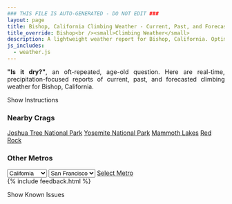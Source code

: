 ```yaml
---
### THIS FILE IS AUTO-GENERATED - DO NOT EDIT ###
layout: page
title: Bishop, California Climbing Weather - Current, Past, and Forecasted Report
title_override: Bishop<br /><small>Climbing Weather</small>
description: A lightweight weather report for Bishop, California. Optimized for slow internet connections.
js_includes:
  - weather.js
---
```


<section class="measure center lh-copy f5-ns f6 ph2 mv4" style="text-align: justify;">
<strong>"Is it dry?"</strong>, an oft-repeated, age-old question. Here are real-time,
precipitation-focused reports of current, past, and forecasted climbing weather for Bishop, California.
</section>

<p id="settings-toggle" class="mw5 b center tc hover-light-red black-70 pointer">Show Instructions</p>
<section id="settings" class="overflow-hidden" style="display:none;">
    <div class="mv2 ph2 center">
        <div class="fn f6 tc pv2">
            <p class="measure lh-copy center"><strong>Show/hide hourly forecasts</strong> by clicking the desired day.</p>
            <hr class="mw5 p0 mv2 o-60 b0 bt b--light-red light-red bg-light-red">
            <p class="measure lh-copy center"><strong>Current and Past conditions</strong> are measured by the nearest weather station. <strong>Forecast conditions</strong> are calculated and polled separately.</p>
            <hr class="mw5 p0 mv2 o-60 b0 bt b--light-red light-red bg-light-red">
            <p class="measure lh-copy center"><strong>Having issues?</strong> Try <a id="clear-cache" class="no-underline relative fancy-link light-red hover-light-red" href="#">clearing the local cache</a>.</p>
            <hr class="mw5 p0 mv2 o-60 b0 bt b--light-red light-red bg-light-red">
            <p class="measure lh-copy center">Weather data sourced from <a class="no-underline fancy-link relative light-red" target="_blank" href="https://www.weather.gov/documentation/services-web-api">weather.gov</a>.</p>
        </div>
    </div>
</section>
<section id="weather" data-crag="bishop-california" class="mv4-ns mv3 ph2 center"></section>
<section id="nearby" class="tc lh-copy">
  <h3>Nearby Crags</h3>
<a class="nowrap no-underline fancy-link relative light-red mh3" href="/crags/joshua-tree-national-park-california-weather.html">Joshua Tree National Park</a>
<a class="nowrap no-underline fancy-link relative light-red mh3" href="/crags/yosemite-national-park-california-weather.html">Yosemite National Park</a>
<a class="nowrap no-underline fancy-link relative light-red mh3" href="/crags/mammoth-lakes-california-weather.html">Mammoth Lakes</a>
<a class="nowrap no-underline fancy-link relative light-red mh3" href="/crags/red-rock-nevada-weather.html">Red Rock</a>
</section>
<section id="nearby" class="tc lh-copy">
  <h3>Other Metros</h3>
  <select class="ma1 bg-near-white pa2" id="stateSel">
    <option value="Texas">Texas</option>
    <option value="Washington">Washington</option>
    <option value="Colorado">Colorado</option>
    <option value="Tennessee">Tennessee</option>
    <option value="Utah">Utah</option>
    <option value="California" selected>California</option>
  </select>
  <select class="ma1 bg-near-white pa2" id="citySel">
    <option value="San Francisco" selected>San Francisco</option>
    <option value="Los Angeles">Los Angeles</option>
  </select>
  <a id="selectMetro" class="f6 link dim ph3 pv2 ma1 dib white bg-light-red" href="/crags/san-francisco-california-weather.html">Select Metro</a>
  <script>
    var states = [];
    states["Texas"] = "Austin"
    states["Washington"] = "Seattle"
    states["Colorado"] = "Denver"
    states["Tennessee"] = "Nashville"
    states["Utah"] = "Salt Lake City"
    states["California"] = "San Francisco|Los Angeles"
  </script>
</section>
{% include feedback.html %}
<p id="issues-toggle" class="mw5 b center tc hover-light-red black-70 pointer">Show Known Issues</p>
<section id="issues" class="overflow-hidden tc f6">
</section>

<script>
  var weekly_VEF_14_168 = {"updated":"2021-05-05T19:49:32+00:00","units":"us","forecastGenerator":"BaselineForecastGenerator","generatedAt":"2021-05-06T08:49:27+00:00","updateTime":"2021-05-05T19:49:32+00:00","validTimes":"2021-05-05T13:00:00+00:00/P8DT6H","elevation":{"value":1296.0096,"unitCode":"unit:m"},"periods":[{"number":1,"name":"Overnight","startTime":"2021-05-06T01:00:00-07:00","endTime":"2021-05-06T06:00:00-07:00","isDaytime":false,"temperature":53,"temperatureUnit":"F","temperatureTrend":null,"windSpeed":"6 mph","windDirection":"W","icon":"https://api.weather.gov/icons/land/night/few?size=medium","shortForecast":"Mostly Clear","detailedForecast":"Mostly clear, with a low around 53. West wind around 6 mph."},{"number":2,"name":"Thursday","startTime":"2021-05-06T06:00:00-07:00","endTime":"2021-05-06T18:00:00-07:00","isDaytime":true,"temperature":88,"temperatureUnit":"F","temperatureTrend":null,"windSpeed":"5 to 17 mph","windDirection":"SE","icon":"https://api.weather.gov/icons/land/day/few?size=medium","shortForecast":"Sunny","detailedForecast":"Sunny, with a high near 88. Southeast wind 5 to 17 mph, with gusts as high as 26 mph."},{"number":3,"name":"Thursday Night","startTime":"2021-05-06T18:00:00-07:00","endTime":"2021-05-07T06:00:00-07:00","isDaytime":false,"temperature":51,"temperatureUnit":"F","temperatureTrend":null,"windSpeed":"7 to 15 mph","windDirection":"W","icon":"https://api.weather.gov/icons/land/night/few?size=medium","shortForecast":"Mostly Clear","detailedForecast":"Mostly clear, with a low around 51. West wind 7 to 15 mph, with gusts as high as 22 mph."},{"number":4,"name":"Friday","startTime":"2021-05-07T06:00:00-07:00","endTime":"2021-05-07T18:00:00-07:00","isDaytime":true,"temperature":83,"temperatureUnit":"F","temperatureTrend":null,"windSpeed":"6 to 16 mph","windDirection":"WNW","icon":"https://api.weather.gov/icons/land/day/few?size=medium","shortForecast":"Sunny","detailedForecast":"Sunny, with a high near 83. West northwest wind 6 to 16 mph, with gusts as high as 25 mph."},{"number":5,"name":"Friday Night","startTime":"2021-05-07T18:00:00-07:00","endTime":"2021-05-08T06:00:00-07:00","isDaytime":false,"temperature":47,"temperatureUnit":"F","temperatureTrend":null,"windSpeed":"9 to 16 mph","windDirection":"NW","icon":"https://api.weather.gov/icons/land/night/few?size=medium","shortForecast":"Mostly Clear","detailedForecast":"Mostly clear, with a low around 47. Northwest wind 9 to 16 mph, with gusts as high as 25 mph."},{"number":6,"name":"Saturday","startTime":"2021-05-08T06:00:00-07:00","endTime":"2021-05-08T18:00:00-07:00","isDaytime":true,"temperature":80,"temperatureUnit":"F","temperatureTrend":null,"windSpeed":"8 to 14 mph","windDirection":"NNW","icon":"https://api.weather.gov/icons/land/day/few?size=medium","shortForecast":"Sunny","detailedForecast":"Sunny, with a high near 80."},{"number":7,"name":"Saturday Night","startTime":"2021-05-08T18:00:00-07:00","endTime":"2021-05-09T06:00:00-07:00","isDaytime":false,"temperature":46,"temperatureUnit":"F","temperatureTrend":null,"windSpeed":"8 to 14 mph","windDirection":"NW","icon":"https://api.weather.gov/icons/land/night/few?size=medium","shortForecast":"Mostly Clear","detailedForecast":"Mostly clear, with a low around 46."},{"number":8,"name":"Sunday","startTime":"2021-05-09T06:00:00-07:00","endTime":"2021-05-09T18:00:00-07:00","isDaytime":true,"temperature":80,"temperatureUnit":"F","temperatureTrend":null,"windSpeed":"8 to 16 mph","windDirection":"NW","icon":"https://api.weather.gov/icons/land/day/few?size=medium","shortForecast":"Sunny","detailedForecast":"Sunny, with a high near 80."},{"number":9,"name":"Sunday Night","startTime":"2021-05-09T18:00:00-07:00","endTime":"2021-05-10T06:00:00-07:00","isDaytime":false,"temperature":47,"temperatureUnit":"F","temperatureTrend":null,"windSpeed":"8 to 16 mph","windDirection":"NW","icon":"https://api.weather.gov/icons/land/night/few?size=medium","shortForecast":"Mostly Clear","detailedForecast":"Mostly clear, with a low around 47."},{"number":10,"name":"Monday","startTime":"2021-05-10T06:00:00-07:00","endTime":"2021-05-10T18:00:00-07:00","isDaytime":true,"temperature":81,"temperatureUnit":"F","temperatureTrend":null,"windSpeed":"8 to 15 mph","windDirection":"NNW","icon":"https://api.weather.gov/icons/land/day/skc?size=medium","shortForecast":"Sunny","detailedForecast":"Sunny, with a high near 81."},{"number":11,"name":"Monday Night","startTime":"2021-05-10T18:00:00-07:00","endTime":"2021-05-11T06:00:00-07:00","isDaytime":false,"temperature":48,"temperatureUnit":"F","temperatureTrend":null,"windSpeed":"8 to 15 mph","windDirection":"NW","icon":"https://api.weather.gov/icons/land/night/few?size=medium","shortForecast":"Mostly Clear","detailedForecast":"Mostly clear, with a low around 48."},{"number":12,"name":"Tuesday","startTime":"2021-05-11T06:00:00-07:00","endTime":"2021-05-11T18:00:00-07:00","isDaytime":true,"temperature":84,"temperatureUnit":"F","temperatureTrend":null,"windSpeed":"8 to 14 mph","windDirection":"SE","icon":"https://api.weather.gov/icons/land/day/few?size=medium","shortForecast":"Sunny","detailedForecast":"Sunny, with a high near 84."},{"number":13,"name":"Tuesday Night","startTime":"2021-05-11T18:00:00-07:00","endTime":"2021-05-12T06:00:00-07:00","isDaytime":false,"temperature":50,"temperatureUnit":"F","temperatureTrend":null,"windSpeed":"6 to 13 mph","windDirection":"WSW","icon":"https://api.weather.gov/icons/land/night/few?size=medium","shortForecast":"Mostly Clear","detailedForecast":"Mostly clear, with a low around 50."},{"number":14,"name":"Wednesday","startTime":"2021-05-12T06:00:00-07:00","endTime":"2021-05-12T18:00:00-07:00","isDaytime":true,"temperature":86,"temperatureUnit":"F","temperatureTrend":null,"windSpeed":"6 to 16 mph","windDirection":"SSW","icon":"https://api.weather.gov/icons/land/day/few?size=medium","shortForecast":"Sunny","detailedForecast":"Sunny, with a high near 86."}]}
  var hourly_VEF_14_168 = {"@context":["https://geojson.org/geojson-ld/geojson-context.jsonld",{"@version":"1.1","wx":"https://api.weather.gov/ontology#","geo":"http://www.opengis.net/ont/geosparql#","unit":"http://codes.wmo.int/common/unit/","@vocab":"https://api.weather.gov/ontology#"}],"type":"Feature","geometry":{"type":"Polygon","coordinates":[[[-118.4359379,37.3613888],[-118.43111449999999,37.3394267],[-118.40343299999999,37.343266299999996],[-118.40825099999999,37.3652289],[-118.4359379,37.3613888]]]},"properties":{"updated":"2021-05-05T19:49:32+00:00","units":"us","forecastGenerator":"HourlyForecastGenerator","generatedAt":"2021-05-06T08:49:28+00:00","updateTime":"2021-05-05T19:49:32+00:00","validTimes":"2021-05-05T13:00:00+00:00/P8DT6H","elevation":{"value":1296.0096,"unitCode":"unit:m"},"periods":[{"number":1,"name":"","startTime":"2021-05-06T01:00:00-07:00","endTime":"2021-05-06T02:00:00-07:00","isDaytime":false,"temperature":61,"temperatureUnit":"F","temperatureTrend":null,"windSpeed":"6 mph","windDirection":"WSW","icon":"https://api.weather.gov/icons/land/night/skc?size=small","shortForecast":"Clear","detailedForecast":""},{"number":2,"name":"","startTime":"2021-05-06T02:00:00-07:00","endTime":"2021-05-06T03:00:00-07:00","isDaytime":false,"temperature":59,"temperatureUnit":"F","temperatureTrend":null,"windSpeed":"6 mph","windDirection":"WSW","icon":"https://api.weather.gov/icons/land/night/skc?size=small","shortForecast":"Clear","detailedForecast":""},{"number":3,"name":"","startTime":"2021-05-06T03:00:00-07:00","endTime":"2021-05-06T04:00:00-07:00","isDaytime":false,"temperature":57,"temperatureUnit":"F","temperatureTrend":null,"windSpeed":"6 mph","windDirection":"W","icon":"https://api.weather.gov/icons/land/night/few?size=small","shortForecast":"Mostly Clear","detailedForecast":""},{"number":4,"name":"","startTime":"2021-05-06T04:00:00-07:00","endTime":"2021-05-06T05:00:00-07:00","isDaytime":false,"temperature":56,"temperatureUnit":"F","temperatureTrend":null,"windSpeed":"6 mph","windDirection":"W","icon":"https://api.weather.gov/icons/land/night/few?size=small","shortForecast":"Mostly Clear","detailedForecast":""},{"number":5,"name":"","startTime":"2021-05-06T05:00:00-07:00","endTime":"2021-05-06T06:00:00-07:00","isDaytime":false,"temperature":53,"temperatureUnit":"F","temperatureTrend":null,"windSpeed":"6 mph","windDirection":"W","icon":"https://api.weather.gov/icons/land/night/few?size=small","shortForecast":"Mostly Clear","detailedForecast":""},{"number":6,"name":"","startTime":"2021-05-06T06:00:00-07:00","endTime":"2021-05-06T07:00:00-07:00","isDaytime":true,"temperature":53,"temperatureUnit":"F","temperatureTrend":null,"windSpeed":"6 mph","windDirection":"WNW","icon":"https://api.weather.gov/icons/land/day/few?size=small","shortForecast":"Sunny","detailedForecast":""},{"number":7,"name":"","startTime":"2021-05-06T07:00:00-07:00","endTime":"2021-05-06T08:00:00-07:00","isDaytime":true,"temperature":54,"temperatureUnit":"F","temperatureTrend":null,"windSpeed":"5 mph","windDirection":"NNW","icon":"https://api.weather.gov/icons/land/day/few?size=small","shortForecast":"Sunny","detailedForecast":""},{"number":8,"name":"","startTime":"2021-05-06T08:00:00-07:00","endTime":"2021-05-06T09:00:00-07:00","isDaytime":true,"temperature":63,"temperatureUnit":"F","temperatureTrend":null,"windSpeed":"6 mph","windDirection":"N","icon":"https://api.weather.gov/icons/land/day/few?size=small","shortForecast":"Sunny","detailedForecast":""},{"number":9,"name":"","startTime":"2021-05-06T09:00:00-07:00","endTime":"2021-05-06T10:00:00-07:00","isDaytime":true,"temperature":69,"temperatureUnit":"F","temperatureTrend":null,"windSpeed":"8 mph","windDirection":"NE","icon":"https://api.weather.gov/icons/land/day/few?size=small","shortForecast":"Sunny","detailedForecast":""},{"number":10,"name":"","startTime":"2021-05-06T10:00:00-07:00","endTime":"2021-05-06T11:00:00-07:00","isDaytime":true,"temperature":75,"temperatureUnit":"F","temperatureTrend":null,"windSpeed":"12 mph","windDirection":"ESE","icon":"https://api.weather.gov/icons/land/day/few?size=small","shortForecast":"Sunny","detailedForecast":""},{"number":11,"name":"","startTime":"2021-05-06T11:00:00-07:00","endTime":"2021-05-06T12:00:00-07:00","isDaytime":true,"temperature":81,"temperatureUnit":"F","temperatureTrend":null,"windSpeed":"14 mph","windDirection":"SE","icon":"https://api.weather.gov/icons/land/day/few?size=small","shortForecast":"Sunny","detailedForecast":""},{"number":12,"name":"","startTime":"2021-05-06T12:00:00-07:00","endTime":"2021-05-06T13:00:00-07:00","isDaytime":true,"temperature":84,"temperatureUnit":"F","temperatureTrend":null,"windSpeed":"16 mph","windDirection":"SE","icon":"https://api.weather.gov/icons/land/day/few?size=small","shortForecast":"Sunny","detailedForecast":""},{"number":13,"name":"","startTime":"2021-05-06T13:00:00-07:00","endTime":"2021-05-06T14:00:00-07:00","isDaytime":true,"temperature":86,"temperatureUnit":"F","temperatureTrend":null,"windSpeed":"17 mph","windDirection":"SSE","icon":"https://api.weather.gov/icons/land/day/few?size=small","shortForecast":"Sunny","detailedForecast":""},{"number":14,"name":"","startTime":"2021-05-06T14:00:00-07:00","endTime":"2021-05-06T15:00:00-07:00","isDaytime":true,"temperature":87,"temperatureUnit":"F","temperatureTrend":null,"windSpeed":"17 mph","windDirection":"SSE","icon":"https://api.weather.gov/icons/land/day/few?size=small","shortForecast":"Sunny","detailedForecast":""},{"number":15,"name":"","startTime":"2021-05-06T15:00:00-07:00","endTime":"2021-05-06T16:00:00-07:00","isDaytime":true,"temperature":88,"temperatureUnit":"F","temperatureTrend":null,"windSpeed":"16 mph","windDirection":"SSE","icon":"https://api.weather.gov/icons/land/day/sct?size=small","shortForecast":"Mostly Sunny","detailedForecast":""},{"number":16,"name":"","startTime":"2021-05-06T16:00:00-07:00","endTime":"2021-05-06T17:00:00-07:00","isDaytime":true,"temperature":88,"temperatureUnit":"F","temperatureTrend":null,"windSpeed":"15 mph","windDirection":"SSW","icon":"https://api.weather.gov/icons/land/day/sct?size=small","shortForecast":"Mostly Sunny","detailedForecast":""},{"number":17,"name":"","startTime":"2021-05-06T17:00:00-07:00","endTime":"2021-05-06T18:00:00-07:00","isDaytime":true,"temperature":87,"temperatureUnit":"F","temperatureTrend":null,"windSpeed":"14 mph","windDirection":"SSW","icon":"https://api.weather.gov/icons/land/day/sct?size=small","shortForecast":"Mostly Sunny","detailedForecast":""},{"number":18,"name":"","startTime":"2021-05-06T18:00:00-07:00","endTime":"2021-05-06T19:00:00-07:00","isDaytime":false,"temperature":84,"temperatureUnit":"F","temperatureTrend":null,"windSpeed":"14 mph","windDirection":"SW","icon":"https://api.weather.gov/icons/land/night/sct?size=small","shortForecast":"Partly Cloudy","detailedForecast":""},{"number":19,"name":"","startTime":"2021-05-06T19:00:00-07:00","endTime":"2021-05-06T20:00:00-07:00","isDaytime":false,"temperature":80,"temperatureUnit":"F","temperatureTrend":null,"windSpeed":"15 mph","windDirection":"WSW","icon":"https://api.weather.gov/icons/land/night/sct?size=small","shortForecast":"Partly Cloudy","detailedForecast":""},{"number":20,"name":"","startTime":"2021-05-06T20:00:00-07:00","endTime":"2021-05-06T21:00:00-07:00","isDaytime":false,"temperature":76,"temperatureUnit":"F","temperatureTrend":null,"windSpeed":"15 mph","windDirection":"WSW","icon":"https://api.weather.gov/icons/land/night/few?size=small","shortForecast":"Mostly Clear","detailedForecast":""},{"number":21,"name":"","startTime":"2021-05-06T21:00:00-07:00","endTime":"2021-05-06T22:00:00-07:00","isDaytime":false,"temperature":73,"temperatureUnit":"F","temperatureTrend":null,"windSpeed":"13 mph","windDirection":"W","icon":"https://api.weather.gov/icons/land/night/few?size=small","shortForecast":"Mostly Clear","detailedForecast":""},{"number":22,"name":"","startTime":"2021-05-06T22:00:00-07:00","endTime":"2021-05-06T23:00:00-07:00","isDaytime":false,"temperature":68,"temperatureUnit":"F","temperatureTrend":null,"windSpeed":"10 mph","windDirection":"W","icon":"https://api.weather.gov/icons/land/night/few?size=small","shortForecast":"Mostly Clear","detailedForecast":""},{"number":23,"name":"","startTime":"2021-05-06T23:00:00-07:00","endTime":"2021-05-07T00:00:00-07:00","isDaytime":false,"temperature":65,"temperatureUnit":"F","temperatureTrend":null,"windSpeed":"8 mph","windDirection":"WNW","icon":"https://api.weather.gov/icons/land/night/few?size=small","shortForecast":"Mostly Clear","detailedForecast":""},{"number":24,"name":"","startTime":"2021-05-07T00:00:00-07:00","endTime":"2021-05-07T01:00:00-07:00","isDaytime":false,"temperature":61,"temperatureUnit":"F","temperatureTrend":null,"windSpeed":"7 mph","windDirection":"WNW","icon":"https://api.weather.gov/icons/land/night/few?size=small","shortForecast":"Mostly Clear","detailedForecast":""},{"number":25,"name":"","startTime":"2021-05-07T01:00:00-07:00","endTime":"2021-05-07T02:00:00-07:00","isDaytime":false,"temperature":59,"temperatureUnit":"F","temperatureTrend":null,"windSpeed":"7 mph","windDirection":"WNW","icon":"https://api.weather.gov/icons/land/night/few?size=small","shortForecast":"Mostly Clear","detailedForecast":""},{"number":26,"name":"","startTime":"2021-05-07T02:00:00-07:00","endTime":"2021-05-07T03:00:00-07:00","isDaytime":false,"temperature":56,"temperatureUnit":"F","temperatureTrend":null,"windSpeed":"7 mph","windDirection":"WNW","icon":"https://api.weather.gov/icons/land/night/few?size=small","shortForecast":"Mostly Clear","detailedForecast":""},{"number":27,"name":"","startTime":"2021-05-07T03:00:00-07:00","endTime":"2021-05-07T04:00:00-07:00","isDaytime":false,"temperature":54,"temperatureUnit":"F","temperatureTrend":null,"windSpeed":"7 mph","windDirection":"W","icon":"https://api.weather.gov/icons/land/night/few?size=small","shortForecast":"Mostly Clear","detailedForecast":""},{"number":28,"name":"","startTime":"2021-05-07T04:00:00-07:00","endTime":"2021-05-07T05:00:00-07:00","isDaytime":false,"temperature":52,"temperatureUnit":"F","temperatureTrend":null,"windSpeed":"8 mph","windDirection":"W","icon":"https://api.weather.gov/icons/land/night/few?size=small","shortForecast":"Mostly Clear","detailedForecast":""},{"number":29,"name":"","startTime":"2021-05-07T05:00:00-07:00","endTime":"2021-05-07T06:00:00-07:00","isDaytime":false,"temperature":51,"temperatureUnit":"F","temperatureTrend":null,"windSpeed":"8 mph","windDirection":"W","icon":"https://api.weather.gov/icons/land/night/few?size=small","shortForecast":"Mostly Clear","detailedForecast":""},{"number":30,"name":"","startTime":"2021-05-07T06:00:00-07:00","endTime":"2021-05-07T07:00:00-07:00","isDaytime":true,"temperature":51,"temperatureUnit":"F","temperatureTrend":null,"windSpeed":"7 mph","windDirection":"W","icon":"https://api.weather.gov/icons/land/day/few?size=small","shortForecast":"Sunny","detailedForecast":""},{"number":31,"name":"","startTime":"2021-05-07T07:00:00-07:00","endTime":"2021-05-07T08:00:00-07:00","isDaytime":true,"temperature":53,"temperatureUnit":"F","temperatureTrend":null,"windSpeed":"7 mph","windDirection":"WNW","icon":"https://api.weather.gov/icons/land/day/few?size=small","shortForecast":"Sunny","detailedForecast":""},{"number":32,"name":"","startTime":"2021-05-07T08:00:00-07:00","endTime":"2021-05-07T09:00:00-07:00","isDaytime":true,"temperature":57,"temperatureUnit":"F","temperatureTrend":null,"windSpeed":"6 mph","windDirection":"WNW","icon":"https://api.weather.gov/icons/land/day/few?size=small","shortForecast":"Sunny","detailedForecast":""},{"number":33,"name":"","startTime":"2021-05-07T09:00:00-07:00","endTime":"2021-05-07T10:00:00-07:00","isDaytime":true,"temperature":63,"temperatureUnit":"F","temperatureTrend":null,"windSpeed":"6 mph","windDirection":"WNW","icon":"https://api.weather.gov/icons/land/day/few?size=small","shortForecast":"Sunny","detailedForecast":""},{"number":34,"name":"","startTime":"2021-05-07T10:00:00-07:00","endTime":"2021-05-07T11:00:00-07:00","isDaytime":true,"temperature":70,"temperatureUnit":"F","temperatureTrend":null,"windSpeed":"7 mph","windDirection":"WNW","icon":"https://api.weather.gov/icons/land/day/few?size=small","shortForecast":"Sunny","detailedForecast":""},{"number":35,"name":"","startTime":"2021-05-07T11:00:00-07:00","endTime":"2021-05-07T12:00:00-07:00","isDaytime":true,"temperature":75,"temperatureUnit":"F","temperatureTrend":null,"windSpeed":"8 mph","windDirection":"WNW","icon":"https://api.weather.gov/icons/land/day/few?size=small","shortForecast":"Sunny","detailedForecast":""},{"number":36,"name":"","startTime":"2021-05-07T12:00:00-07:00","endTime":"2021-05-07T13:00:00-07:00","isDaytime":true,"temperature":78,"temperatureUnit":"F","temperatureTrend":null,"windSpeed":"10 mph","windDirection":"WNW","icon":"https://api.weather.gov/icons/land/day/few?size=small","shortForecast":"Sunny","detailedForecast":""},{"number":37,"name":"","startTime":"2021-05-07T13:00:00-07:00","endTime":"2021-05-07T14:00:00-07:00","isDaytime":true,"temperature":80,"temperatureUnit":"F","temperatureTrend":null,"windSpeed":"12 mph","windDirection":"WNW","icon":"https://api.weather.gov/icons/land/day/few?size=small","shortForecast":"Sunny","detailedForecast":""},{"number":38,"name":"","startTime":"2021-05-07T14:00:00-07:00","endTime":"2021-05-07T15:00:00-07:00","isDaytime":true,"temperature":81,"temperatureUnit":"F","temperatureTrend":null,"windSpeed":"14 mph","windDirection":"WNW","icon":"https://api.weather.gov/icons/land/day/few?size=small","shortForecast":"Sunny","detailedForecast":""},{"number":39,"name":"","startTime":"2021-05-07T15:00:00-07:00","endTime":"2021-05-07T16:00:00-07:00","isDaytime":true,"temperature":82,"temperatureUnit":"F","temperatureTrend":null,"windSpeed":"15 mph","windDirection":"WNW","icon":"https://api.weather.gov/icons/land/day/few?size=small","shortForecast":"Sunny","detailedForecast":""},{"number":40,"name":"","startTime":"2021-05-07T16:00:00-07:00","endTime":"2021-05-07T17:00:00-07:00","isDaytime":true,"temperature":83,"temperatureUnit":"F","temperatureTrend":null,"windSpeed":"16 mph","windDirection":"NW","icon":"https://api.weather.gov/icons/land/day/few?size=small","shortForecast":"Sunny","detailedForecast":""},{"number":41,"name":"","startTime":"2021-05-07T17:00:00-07:00","endTime":"2021-05-07T18:00:00-07:00","isDaytime":true,"temperature":82,"temperatureUnit":"F","temperatureTrend":null,"windSpeed":"16 mph","windDirection":"NW","icon":"https://api.weather.gov/icons/land/day/few?size=small","shortForecast":"Sunny","detailedForecast":""},{"number":42,"name":"","startTime":"2021-05-07T18:00:00-07:00","endTime":"2021-05-07T19:00:00-07:00","isDaytime":false,"temperature":79,"temperatureUnit":"F","temperatureTrend":null,"windSpeed":"16 mph","windDirection":"NW","icon":"https://api.weather.gov/icons/land/night/few?size=small","shortForecast":"Mostly Clear","detailedForecast":""},{"number":43,"name":"","startTime":"2021-05-07T19:00:00-07:00","endTime":"2021-05-07T20:00:00-07:00","isDaytime":false,"temperature":75,"temperatureUnit":"F","temperatureTrend":null,"windSpeed":"16 mph","windDirection":"NW","icon":"https://api.weather.gov/icons/land/night/few?size=small","shortForecast":"Mostly Clear","detailedForecast":""},{"number":44,"name":"","startTime":"2021-05-07T20:00:00-07:00","endTime":"2021-05-07T21:00:00-07:00","isDaytime":false,"temperature":71,"temperatureUnit":"F","temperatureTrend":null,"windSpeed":"15 mph","windDirection":"NW","icon":"https://api.weather.gov/icons/land/night/few?size=small","shortForecast":"Mostly Clear","detailedForecast":""},{"number":45,"name":"","startTime":"2021-05-07T21:00:00-07:00","endTime":"2021-05-07T22:00:00-07:00","isDaytime":false,"temperature":67,"temperatureUnit":"F","temperatureTrend":null,"windSpeed":"14 mph","windDirection":"NW","icon":"https://api.weather.gov/icons/land/night/few?size=small","shortForecast":"Mostly Clear","detailedForecast":""},{"number":46,"name":"","startTime":"2021-05-07T22:00:00-07:00","endTime":"2021-05-07T23:00:00-07:00","isDaytime":false,"temperature":63,"temperatureUnit":"F","temperatureTrend":null,"windSpeed":"12 mph","windDirection":"WNW","icon":"https://api.weather.gov/icons/land/night/few?size=small","shortForecast":"Mostly Clear","detailedForecast":""},{"number":47,"name":"","startTime":"2021-05-07T23:00:00-07:00","endTime":"2021-05-08T00:00:00-07:00","isDaytime":false,"temperature":60,"temperatureUnit":"F","temperatureTrend":null,"windSpeed":"10 mph","windDirection":"WNW","icon":"https://api.weather.gov/icons/land/night/few?size=small","shortForecast":"Mostly Clear","detailedForecast":""},{"number":48,"name":"","startTime":"2021-05-08T00:00:00-07:00","endTime":"2021-05-08T01:00:00-07:00","isDaytime":false,"temperature":58,"temperatureUnit":"F","temperatureTrend":null,"windSpeed":"10 mph","windDirection":"WNW","icon":"https://api.weather.gov/icons/land/night/few?size=small","shortForecast":"Mostly Clear","detailedForecast":""},{"number":49,"name":"","startTime":"2021-05-08T01:00:00-07:00","endTime":"2021-05-08T02:00:00-07:00","isDaytime":false,"temperature":56,"temperatureUnit":"F","temperatureTrend":null,"windSpeed":"12 mph","windDirection":"WNW","icon":"https://api.weather.gov/icons/land/night/skc?size=small","shortForecast":"Clear","detailedForecast":""},{"number":50,"name":"","startTime":"2021-05-08T02:00:00-07:00","endTime":"2021-05-08T03:00:00-07:00","isDaytime":false,"temperature":54,"temperatureUnit":"F","temperatureTrend":null,"windSpeed":"12 mph","windDirection":"WNW","icon":"https://api.weather.gov/icons/land/night/skc?size=small","shortForecast":"Clear","detailedForecast":""},{"number":51,"name":"","startTime":"2021-05-08T03:00:00-07:00","endTime":"2021-05-08T04:00:00-07:00","isDaytime":false,"temperature":51,"temperatureUnit":"F","temperatureTrend":null,"windSpeed":"12 mph","windDirection":"NW","icon":"https://api.weather.gov/icons/land/night/skc?size=small","shortForecast":"Clear","detailedForecast":""},{"number":52,"name":"","startTime":"2021-05-08T04:00:00-07:00","endTime":"2021-05-08T05:00:00-07:00","isDaytime":false,"temperature":49,"temperatureUnit":"F","temperatureTrend":null,"windSpeed":"10 mph","windDirection":"NW","icon":"https://api.weather.gov/icons/land/night/skc?size=small","shortForecast":"Clear","detailedForecast":""},{"number":53,"name":"","startTime":"2021-05-08T05:00:00-07:00","endTime":"2021-05-08T06:00:00-07:00","isDaytime":false,"temperature":47,"temperatureUnit":"F","temperatureTrend":null,"windSpeed":"9 mph","windDirection":"NW","icon":"https://api.weather.gov/icons/land/night/skc?size=small","shortForecast":"Clear","detailedForecast":""},{"number":54,"name":"","startTime":"2021-05-08T06:00:00-07:00","endTime":"2021-05-08T07:00:00-07:00","isDaytime":true,"temperature":47,"temperatureUnit":"F","temperatureTrend":null,"windSpeed":"8 mph","windDirection":"NW","icon":"https://api.weather.gov/icons/land/day/skc?size=small","shortForecast":"Sunny","detailedForecast":""},{"number":55,"name":"","startTime":"2021-05-08T07:00:00-07:00","endTime":"2021-05-08T08:00:00-07:00","isDaytime":true,"temperature":49,"temperatureUnit":"F","temperatureTrend":null,"windSpeed":"8 mph","windDirection":"NW","icon":"https://api.weather.gov/icons/land/day/few?size=small","shortForecast":"Sunny","detailedForecast":""},{"number":56,"name":"","startTime":"2021-05-08T08:00:00-07:00","endTime":"2021-05-08T09:00:00-07:00","isDaytime":true,"temperature":52,"temperatureUnit":"F","temperatureTrend":null,"windSpeed":"8 mph","windDirection":"NNW","icon":"https://api.weather.gov/icons/land/day/few?size=small","shortForecast":"Sunny","detailedForecast":""},{"number":57,"name":"","startTime":"2021-05-08T09:00:00-07:00","endTime":"2021-05-08T10:00:00-07:00","isDaytime":true,"temperature":57,"temperatureUnit":"F","temperatureTrend":null,"windSpeed":"8 mph","windDirection":"NNW","icon":"https://api.weather.gov/icons/land/day/few?size=small","shortForecast":"Sunny","detailedForecast":""},{"number":58,"name":"","startTime":"2021-05-08T10:00:00-07:00","endTime":"2021-05-08T11:00:00-07:00","isDaytime":true,"temperature":63,"temperatureUnit":"F","temperatureTrend":null,"windSpeed":"9 mph","windDirection":"NNW","icon":"https://api.weather.gov/icons/land/day/skc?size=small","shortForecast":"Sunny","detailedForecast":""},{"number":59,"name":"","startTime":"2021-05-08T11:00:00-07:00","endTime":"2021-05-08T12:00:00-07:00","isDaytime":true,"temperature":68,"temperatureUnit":"F","temperatureTrend":null,"windSpeed":"10 mph","windDirection":"N","icon":"https://api.weather.gov/icons/land/day/skc?size=small","shortForecast":"Sunny","detailedForecast":""},{"number":60,"name":"","startTime":"2021-05-08T12:00:00-07:00","endTime":"2021-05-08T13:00:00-07:00","isDaytime":true,"temperature":72,"temperatureUnit":"F","temperatureTrend":null,"windSpeed":"12 mph","windDirection":"N","icon":"https://api.weather.gov/icons/land/day/skc?size=small","shortForecast":"Sunny","detailedForecast":""},{"number":61,"name":"","startTime":"2021-05-08T13:00:00-07:00","endTime":"2021-05-08T14:00:00-07:00","isDaytime":true,"temperature":74,"temperatureUnit":"F","temperatureTrend":null,"windSpeed":"12 mph","windDirection":"N","icon":"https://api.weather.gov/icons/land/day/few?size=small","shortForecast":"Sunny","detailedForecast":""},{"number":62,"name":"","startTime":"2021-05-08T14:00:00-07:00","endTime":"2021-05-08T15:00:00-07:00","isDaytime":true,"temperature":77,"temperatureUnit":"F","temperatureTrend":null,"windSpeed":"13 mph","windDirection":"N","icon":"https://api.weather.gov/icons/land/day/few?size=small","shortForecast":"Sunny","detailedForecast":""},{"number":63,"name":"","startTime":"2021-05-08T15:00:00-07:00","endTime":"2021-05-08T16:00:00-07:00","isDaytime":true,"temperature":79,"temperatureUnit":"F","temperatureTrend":null,"windSpeed":"14 mph","windDirection":"N","icon":"https://api.weather.gov/icons/land/day/few?size=small","shortForecast":"Sunny","detailedForecast":""},{"number":64,"name":"","startTime":"2021-05-08T16:00:00-07:00","endTime":"2021-05-08T17:00:00-07:00","isDaytime":true,"temperature":80,"temperatureUnit":"F","temperatureTrend":null,"windSpeed":"14 mph","windDirection":"N","icon":"https://api.weather.gov/icons/land/day/few?size=small","shortForecast":"Sunny","detailedForecast":""},{"number":65,"name":"","startTime":"2021-05-08T17:00:00-07:00","endTime":"2021-05-08T18:00:00-07:00","isDaytime":true,"temperature":80,"temperatureUnit":"F","temperatureTrend":null,"windSpeed":"14 mph","windDirection":"N","icon":"https://api.weather.gov/icons/land/day/few?size=small","shortForecast":"Sunny","detailedForecast":""},{"number":66,"name":"","startTime":"2021-05-08T18:00:00-07:00","endTime":"2021-05-08T19:00:00-07:00","isDaytime":false,"temperature":78,"temperatureUnit":"F","temperatureTrend":null,"windSpeed":"14 mph","windDirection":"NNW","icon":"https://api.weather.gov/icons/land/night/few?size=small","shortForecast":"Mostly Clear","detailedForecast":""},{"number":67,"name":"","startTime":"2021-05-08T19:00:00-07:00","endTime":"2021-05-08T20:00:00-07:00","isDaytime":false,"temperature":74,"temperatureUnit":"F","temperatureTrend":null,"windSpeed":"14 mph","windDirection":"NNW","icon":"https://api.weather.gov/icons/land/night/few?size=small","shortForecast":"Mostly Clear","detailedForecast":""},{"number":68,"name":"","startTime":"2021-05-08T20:00:00-07:00","endTime":"2021-05-08T21:00:00-07:00","isDaytime":false,"temperature":70,"temperatureUnit":"F","temperatureTrend":null,"windSpeed":"13 mph","windDirection":"NNW","icon":"https://api.weather.gov/icons/land/night/few?size=small","shortForecast":"Mostly Clear","detailedForecast":""},{"number":69,"name":"","startTime":"2021-05-08T21:00:00-07:00","endTime":"2021-05-08T22:00:00-07:00","isDaytime":false,"temperature":66,"temperatureUnit":"F","temperatureTrend":null,"windSpeed":"12 mph","windDirection":"NNW","icon":"https://api.weather.gov/icons/land/night/few?size=small","shortForecast":"Mostly Clear","detailedForecast":""},{"number":70,"name":"","startTime":"2021-05-08T22:00:00-07:00","endTime":"2021-05-08T23:00:00-07:00","isDaytime":false,"temperature":63,"temperatureUnit":"F","temperatureTrend":null,"windSpeed":"12 mph","windDirection":"NNW","icon":"https://api.weather.gov/icons/land/night/few?size=small","shortForecast":"Mostly Clear","detailedForecast":""},{"number":71,"name":"","startTime":"2021-05-08T23:00:00-07:00","endTime":"2021-05-09T00:00:00-07:00","isDaytime":false,"temperature":60,"temperatureUnit":"F","temperatureTrend":null,"windSpeed":"10 mph","windDirection":"NNW","icon":"https://api.weather.gov/icons/land/night/few?size=small","shortForecast":"Mostly Clear","detailedForecast":""},{"number":72,"name":"","startTime":"2021-05-09T00:00:00-07:00","endTime":"2021-05-09T01:00:00-07:00","isDaytime":false,"temperature":57,"temperatureUnit":"F","temperatureTrend":null,"windSpeed":"9 mph","windDirection":"NNW","icon":"https://api.weather.gov/icons/land/night/few?size=small","shortForecast":"Mostly Clear","detailedForecast":""},{"number":73,"name":"","startTime":"2021-05-09T01:00:00-07:00","endTime":"2021-05-09T02:00:00-07:00","isDaytime":false,"temperature":54,"temperatureUnit":"F","temperatureTrend":null,"windSpeed":"9 mph","windDirection":"NW","icon":"https://api.weather.gov/icons/land/night/few?size=small","shortForecast":"Mostly Clear","detailedForecast":""},{"number":74,"name":"","startTime":"2021-05-09T02:00:00-07:00","endTime":"2021-05-09T03:00:00-07:00","isDaytime":false,"temperature":52,"temperatureUnit":"F","temperatureTrend":null,"windSpeed":"8 mph","windDirection":"NW","icon":"https://api.weather.gov/icons/land/night/few?size=small","shortForecast":"Mostly Clear","detailedForecast":""},{"number":75,"name":"","startTime":"2021-05-09T03:00:00-07:00","endTime":"2021-05-09T04:00:00-07:00","isDaytime":false,"temperature":49,"temperatureUnit":"F","temperatureTrend":null,"windSpeed":"8 mph","windDirection":"NW","icon":"https://api.weather.gov/icons/land/night/skc?size=small","shortForecast":"Clear","detailedForecast":""},{"number":76,"name":"","startTime":"2021-05-09T04:00:00-07:00","endTime":"2021-05-09T05:00:00-07:00","isDaytime":false,"temperature":47,"temperatureUnit":"F","temperatureTrend":null,"windSpeed":"8 mph","windDirection":"NW","icon":"https://api.weather.gov/icons/land/night/skc?size=small","shortForecast":"Clear","detailedForecast":""},{"number":77,"name":"","startTime":"2021-05-09T05:00:00-07:00","endTime":"2021-05-09T06:00:00-07:00","isDaytime":false,"temperature":46,"temperatureUnit":"F","temperatureTrend":null,"windSpeed":"8 mph","windDirection":"WNW","icon":"https://api.weather.gov/icons/land/night/skc?size=small","shortForecast":"Clear","detailedForecast":""},{"number":78,"name":"","startTime":"2021-05-09T06:00:00-07:00","endTime":"2021-05-09T07:00:00-07:00","isDaytime":true,"temperature":47,"temperatureUnit":"F","temperatureTrend":null,"windSpeed":"8 mph","windDirection":"NW","icon":"https://api.weather.gov/icons/land/day/few?size=small","shortForecast":"Sunny","detailedForecast":""},{"number":79,"name":"","startTime":"2021-05-09T07:00:00-07:00","endTime":"2021-05-09T08:00:00-07:00","isDaytime":true,"temperature":49,"temperatureUnit":"F","temperatureTrend":null,"windSpeed":"8 mph","windDirection":"NW","icon":"https://api.weather.gov/icons/land/day/few?size=small","shortForecast":"Sunny","detailedForecast":""},{"number":80,"name":"","startTime":"2021-05-09T08:00:00-07:00","endTime":"2021-05-09T09:00:00-07:00","isDaytime":true,"temperature":53,"temperatureUnit":"F","temperatureTrend":null,"windSpeed":"8 mph","windDirection":"NNW","icon":"https://api.weather.gov/icons/land/day/few?size=small","shortForecast":"Sunny","detailedForecast":""},{"number":81,"name":"","startTime":"2021-05-09T09:00:00-07:00","endTime":"2021-05-09T10:00:00-07:00","isDaytime":true,"temperature":59,"temperatureUnit":"F","temperatureTrend":null,"windSpeed":"8 mph","windDirection":"NNW","icon":"https://api.weather.gov/icons/land/day/few?size=small","shortForecast":"Sunny","detailedForecast":""},{"number":82,"name":"","startTime":"2021-05-09T10:00:00-07:00","endTime":"2021-05-09T11:00:00-07:00","isDaytime":true,"temperature":65,"temperatureUnit":"F","temperatureTrend":null,"windSpeed":"9 mph","windDirection":"N","icon":"https://api.weather.gov/icons/land/day/few?size=small","shortForecast":"Sunny","detailedForecast":""},{"number":83,"name":"","startTime":"2021-05-09T11:00:00-07:00","endTime":"2021-05-09T12:00:00-07:00","isDaytime":true,"temperature":71,"temperatureUnit":"F","temperatureTrend":null,"windSpeed":"10 mph","windDirection":"N","icon":"https://api.weather.gov/icons/land/day/few?size=small","shortForecast":"Sunny","detailedForecast":""},{"number":84,"name":"","startTime":"2021-05-09T12:00:00-07:00","endTime":"2021-05-09T13:00:00-07:00","isDaytime":true,"temperature":74,"temperatureUnit":"F","temperatureTrend":null,"windSpeed":"12 mph","windDirection":"NNW","icon":"https://api.weather.gov/icons/land/day/few?size=small","shortForecast":"Sunny","detailedForecast":""},{"number":85,"name":"","startTime":"2021-05-09T13:00:00-07:00","endTime":"2021-05-09T14:00:00-07:00","isDaytime":true,"temperature":76,"temperatureUnit":"F","temperatureTrend":null,"windSpeed":"13 mph","windDirection":"NW","icon":"https://api.weather.gov/icons/land/day/few?size=small","shortForecast":"Sunny","detailedForecast":""},{"number":86,"name":"","startTime":"2021-05-09T14:00:00-07:00","endTime":"2021-05-09T15:00:00-07:00","isDaytime":true,"temperature":78,"temperatureUnit":"F","temperatureTrend":null,"windSpeed":"14 mph","windDirection":"NW","icon":"https://api.weather.gov/icons/land/day/few?size=small","shortForecast":"Sunny","detailedForecast":""},{"number":87,"name":"","startTime":"2021-05-09T15:00:00-07:00","endTime":"2021-05-09T16:00:00-07:00","isDaytime":true,"temperature":79,"temperatureUnit":"F","temperatureTrend":null,"windSpeed":"15 mph","windDirection":"WNW","icon":"https://api.weather.gov/icons/land/day/few?size=small","shortForecast":"Sunny","detailedForecast":""},{"number":88,"name":"","startTime":"2021-05-09T16:00:00-07:00","endTime":"2021-05-09T17:00:00-07:00","isDaytime":true,"temperature":80,"temperatureUnit":"F","temperatureTrend":null,"windSpeed":"16 mph","windDirection":"WNW","icon":"https://api.weather.gov/icons/land/day/few?size=small","shortForecast":"Sunny","detailedForecast":""},{"number":89,"name":"","startTime":"2021-05-09T17:00:00-07:00","endTime":"2021-05-09T18:00:00-07:00","isDaytime":true,"temperature":79,"temperatureUnit":"F","temperatureTrend":null,"windSpeed":"16 mph","windDirection":"WNW","icon":"https://api.weather.gov/icons/land/day/few?size=small","shortForecast":"Sunny","detailedForecast":""},{"number":90,"name":"","startTime":"2021-05-09T18:00:00-07:00","endTime":"2021-05-09T19:00:00-07:00","isDaytime":false,"temperature":77,"temperatureUnit":"F","temperatureTrend":null,"windSpeed":"16 mph","windDirection":"WNW","icon":"https://api.weather.gov/icons/land/night/sct?size=small","shortForecast":"Partly Cloudy","detailedForecast":""},{"number":91,"name":"","startTime":"2021-05-09T19:00:00-07:00","endTime":"2021-05-09T20:00:00-07:00","isDaytime":false,"temperature":73,"temperatureUnit":"F","temperatureTrend":null,"windSpeed":"16 mph","windDirection":"NW","icon":"https://api.weather.gov/icons/land/night/sct?size=small","shortForecast":"Partly Cloudy","detailedForecast":""},{"number":92,"name":"","startTime":"2021-05-09T20:00:00-07:00","endTime":"2021-05-09T21:00:00-07:00","isDaytime":false,"temperature":70,"temperatureUnit":"F","temperatureTrend":null,"windSpeed":"15 mph","windDirection":"NNW","icon":"https://api.weather.gov/icons/land/night/sct?size=small","shortForecast":"Partly Cloudy","detailedForecast":""},{"number":93,"name":"","startTime":"2021-05-09T21:00:00-07:00","endTime":"2021-05-09T22:00:00-07:00","isDaytime":false,"temperature":66,"temperatureUnit":"F","temperatureTrend":null,"windSpeed":"14 mph","windDirection":"NW","icon":"https://api.weather.gov/icons/land/night/few?size=small","shortForecast":"Mostly Clear","detailedForecast":""},{"number":94,"name":"","startTime":"2021-05-09T22:00:00-07:00","endTime":"2021-05-09T23:00:00-07:00","isDaytime":false,"temperature":63,"temperatureUnit":"F","temperatureTrend":null,"windSpeed":"14 mph","windDirection":"NW","icon":"https://api.weather.gov/icons/land/night/few?size=small","shortForecast":"Mostly Clear","detailedForecast":""},{"number":95,"name":"","startTime":"2021-05-09T23:00:00-07:00","endTime":"2021-05-10T00:00:00-07:00","isDaytime":false,"temperature":61,"temperatureUnit":"F","temperatureTrend":null,"windSpeed":"13 mph","windDirection":"NW","icon":"https://api.weather.gov/icons/land/night/few?size=small","shortForecast":"Mostly Clear","detailedForecast":""},{"number":96,"name":"","startTime":"2021-05-10T00:00:00-07:00","endTime":"2021-05-10T01:00:00-07:00","isDaytime":false,"temperature":58,"temperatureUnit":"F","temperatureTrend":null,"windSpeed":"12 mph","windDirection":"NW","icon":"https://api.weather.gov/icons/land/night/few?size=small","shortForecast":"Mostly Clear","detailedForecast":""},{"number":97,"name":"","startTime":"2021-05-10T01:00:00-07:00","endTime":"2021-05-10T02:00:00-07:00","isDaytime":false,"temperature":56,"temperatureUnit":"F","temperatureTrend":null,"windSpeed":"12 mph","windDirection":"NW","icon":"https://api.weather.gov/icons/land/night/few?size=small","shortForecast":"Mostly Clear","detailedForecast":""},{"number":98,"name":"","startTime":"2021-05-10T02:00:00-07:00","endTime":"2021-05-10T03:00:00-07:00","isDaytime":false,"temperature":54,"temperatureUnit":"F","temperatureTrend":null,"windSpeed":"10 mph","windDirection":"NW","icon":"https://api.weather.gov/icons/land/night/skc?size=small","shortForecast":"Clear","detailedForecast":""},{"number":99,"name":"","startTime":"2021-05-10T03:00:00-07:00","endTime":"2021-05-10T04:00:00-07:00","isDaytime":false,"temperature":51,"temperatureUnit":"F","temperatureTrend":null,"windSpeed":"9 mph","windDirection":"NW","icon":"https://api.weather.gov/icons/land/night/skc?size=small","shortForecast":"Clear","detailedForecast":""},{"number":100,"name":"","startTime":"2021-05-10T04:00:00-07:00","endTime":"2021-05-10T05:00:00-07:00","isDaytime":false,"temperature":48,"temperatureUnit":"F","temperatureTrend":null,"windSpeed":"9 mph","windDirection":"WNW","icon":"https://api.weather.gov/icons/land/night/skc?size=small","shortForecast":"Clear","detailedForecast":""},{"number":101,"name":"","startTime":"2021-05-10T05:00:00-07:00","endTime":"2021-05-10T06:00:00-07:00","isDaytime":false,"temperature":47,"temperatureUnit":"F","temperatureTrend":null,"windSpeed":"8 mph","windDirection":"WNW","icon":"https://api.weather.gov/icons/land/night/skc?size=small","shortForecast":"Clear","detailedForecast":""},{"number":102,"name":"","startTime":"2021-05-10T06:00:00-07:00","endTime":"2021-05-10T07:00:00-07:00","isDaytime":true,"temperature":48,"temperatureUnit":"F","temperatureTrend":null,"windSpeed":"8 mph","windDirection":"WNW","icon":"https://api.weather.gov/icons/land/day/skc?size=small","shortForecast":"Sunny","detailedForecast":""},{"number":103,"name":"","startTime":"2021-05-10T07:00:00-07:00","endTime":"2021-05-10T08:00:00-07:00","isDaytime":true,"temperature":50,"temperatureUnit":"F","temperatureTrend":null,"windSpeed":"8 mph","windDirection":"NNW","icon":"https://api.weather.gov/icons/land/day/skc?size=small","shortForecast":"Sunny","detailedForecast":""},{"number":104,"name":"","startTime":"2021-05-10T08:00:00-07:00","endTime":"2021-05-10T09:00:00-07:00","isDaytime":true,"temperature":55,"temperatureUnit":"F","temperatureTrend":null,"windSpeed":"8 mph","windDirection":"NNW","icon":"https://api.weather.gov/icons/land/day/few?size=small","shortForecast":"Sunny","detailedForecast":""},{"number":105,"name":"","startTime":"2021-05-10T09:00:00-07:00","endTime":"2021-05-10T10:00:00-07:00","isDaytime":true,"temperature":60,"temperatureUnit":"F","temperatureTrend":null,"windSpeed":"9 mph","windDirection":"N","icon":"https://api.weather.gov/icons/land/day/skc?size=small","shortForecast":"Sunny","detailedForecast":""},{"number":106,"name":"","startTime":"2021-05-10T10:00:00-07:00","endTime":"2021-05-10T11:00:00-07:00","isDaytime":true,"temperature":66,"temperatureUnit":"F","temperatureTrend":null,"windSpeed":"10 mph","windDirection":"N","icon":"https://api.weather.gov/icons/land/day/skc?size=small","shortForecast":"Sunny","detailedForecast":""},{"number":107,"name":"","startTime":"2021-05-10T11:00:00-07:00","endTime":"2021-05-10T12:00:00-07:00","isDaytime":true,"temperature":71,"temperatureUnit":"F","temperatureTrend":null,"windSpeed":"12 mph","windDirection":"N","icon":"https://api.weather.gov/icons/land/day/skc?size=small","shortForecast":"Sunny","detailedForecast":""},{"number":108,"name":"","startTime":"2021-05-10T12:00:00-07:00","endTime":"2021-05-10T13:00:00-07:00","isDaytime":true,"temperature":74,"temperatureUnit":"F","temperatureTrend":null,"windSpeed":"13 mph","windDirection":"N","icon":"https://api.weather.gov/icons/land/day/skc?size=small","shortForecast":"Sunny","detailedForecast":""},{"number":109,"name":"","startTime":"2021-05-10T13:00:00-07:00","endTime":"2021-05-10T14:00:00-07:00","isDaytime":true,"temperature":77,"temperatureUnit":"F","temperatureTrend":null,"windSpeed":"13 mph","windDirection":"NNW","icon":"https://api.weather.gov/icons/land/day/skc?size=small","shortForecast":"Sunny","detailedForecast":""},{"number":110,"name":"","startTime":"2021-05-10T14:00:00-07:00","endTime":"2021-05-10T15:00:00-07:00","isDaytime":true,"temperature":78,"temperatureUnit":"F","temperatureTrend":null,"windSpeed":"14 mph","windDirection":"NNW","icon":"https://api.weather.gov/icons/land/day/skc?size=small","shortForecast":"Sunny","detailedForecast":""},{"number":111,"name":"","startTime":"2021-05-10T15:00:00-07:00","endTime":"2021-05-10T16:00:00-07:00","isDaytime":true,"temperature":80,"temperatureUnit":"F","temperatureTrend":null,"windSpeed":"15 mph","windDirection":"NNW","icon":"https://api.weather.gov/icons/land/day/few?size=small","shortForecast":"Sunny","detailedForecast":""},{"number":112,"name":"","startTime":"2021-05-10T16:00:00-07:00","endTime":"2021-05-10T17:00:00-07:00","isDaytime":true,"temperature":81,"temperatureUnit":"F","temperatureTrend":null,"windSpeed":"15 mph","windDirection":"NW","icon":"https://api.weather.gov/icons/land/day/few?size=small","shortForecast":"Sunny","detailedForecast":""},{"number":113,"name":"","startTime":"2021-05-10T17:00:00-07:00","endTime":"2021-05-10T18:00:00-07:00","isDaytime":true,"temperature":81,"temperatureUnit":"F","temperatureTrend":null,"windSpeed":"15 mph","windDirection":"NW","icon":"https://api.weather.gov/icons/land/day/few?size=small","shortForecast":"Sunny","detailedForecast":""},{"number":114,"name":"","startTime":"2021-05-10T18:00:00-07:00","endTime":"2021-05-10T19:00:00-07:00","isDaytime":false,"temperature":78,"temperatureUnit":"F","temperatureTrend":null,"windSpeed":"15 mph","windDirection":"NW","icon":"https://api.weather.gov/icons/land/night/few?size=small","shortForecast":"Mostly Clear","detailedForecast":""},{"number":115,"name":"","startTime":"2021-05-10T19:00:00-07:00","endTime":"2021-05-10T20:00:00-07:00","isDaytime":false,"temperature":75,"temperatureUnit":"F","temperatureTrend":null,"windSpeed":"14 mph","windDirection":"NW","icon":"https://api.weather.gov/icons/land/night/few?size=small","shortForecast":"Mostly Clear","detailedForecast":""},{"number":116,"name":"","startTime":"2021-05-10T20:00:00-07:00","endTime":"2021-05-10T21:00:00-07:00","isDaytime":false,"temperature":71,"temperatureUnit":"F","temperatureTrend":null,"windSpeed":"13 mph","windDirection":"NW","icon":"https://api.weather.gov/icons/land/night/few?size=small","shortForecast":"Mostly Clear","detailedForecast":""},{"number":117,"name":"","startTime":"2021-05-10T21:00:00-07:00","endTime":"2021-05-10T22:00:00-07:00","isDaytime":false,"temperature":67,"temperatureUnit":"F","temperatureTrend":null,"windSpeed":"12 mph","windDirection":"NW","icon":"https://api.weather.gov/icons/land/night/few?size=small","shortForecast":"Mostly Clear","detailedForecast":""},{"number":118,"name":"","startTime":"2021-05-10T22:00:00-07:00","endTime":"2021-05-10T23:00:00-07:00","isDaytime":false,"temperature":64,"temperatureUnit":"F","temperatureTrend":null,"windSpeed":"12 mph","windDirection":"NW","icon":"https://api.weather.gov/icons/land/night/few?size=small","shortForecast":"Mostly Clear","detailedForecast":""},{"number":119,"name":"","startTime":"2021-05-10T23:00:00-07:00","endTime":"2021-05-11T00:00:00-07:00","isDaytime":false,"temperature":62,"temperatureUnit":"F","temperatureTrend":null,"windSpeed":"10 mph","windDirection":"NW","icon":"https://api.weather.gov/icons/land/night/skc?size=small","shortForecast":"Clear","detailedForecast":""},{"number":120,"name":"","startTime":"2021-05-11T00:00:00-07:00","endTime":"2021-05-11T01:00:00-07:00","isDaytime":false,"temperature":59,"temperatureUnit":"F","temperatureTrend":null,"windSpeed":"9 mph","windDirection":"NW","icon":"https://api.weather.gov/icons/land/night/skc?size=small","shortForecast":"Clear","detailedForecast":""},{"number":121,"name":"","startTime":"2021-05-11T01:00:00-07:00","endTime":"2021-05-11T02:00:00-07:00","isDaytime":false,"temperature":57,"temperatureUnit":"F","temperatureTrend":null,"windSpeed":"9 mph","windDirection":"NW","icon":"https://api.weather.gov/icons/land/night/skc?size=small","shortForecast":"Clear","detailedForecast":""},{"number":122,"name":"","startTime":"2021-05-11T02:00:00-07:00","endTime":"2021-05-11T03:00:00-07:00","isDaytime":false,"temperature":54,"temperatureUnit":"F","temperatureTrend":null,"windSpeed":"8 mph","windDirection":"WNW","icon":"https://api.weather.gov/icons/land/night/skc?size=small","shortForecast":"Clear","detailedForecast":""},{"number":123,"name":"","startTime":"2021-05-11T03:00:00-07:00","endTime":"2021-05-11T04:00:00-07:00","isDaytime":false,"temperature":51,"temperatureUnit":"F","temperatureTrend":null,"windSpeed":"8 mph","windDirection":"WNW","icon":"https://api.weather.gov/icons/land/night/skc?size=small","shortForecast":"Clear","detailedForecast":""},{"number":124,"name":"","startTime":"2021-05-11T04:00:00-07:00","endTime":"2021-05-11T05:00:00-07:00","isDaytime":false,"temperature":49,"temperatureUnit":"F","temperatureTrend":null,"windSpeed":"8 mph","windDirection":"NW","icon":"https://api.weather.gov/icons/land/night/skc?size=small","shortForecast":"Clear","detailedForecast":""},{"number":125,"name":"","startTime":"2021-05-11T05:00:00-07:00","endTime":"2021-05-11T06:00:00-07:00","isDaytime":false,"temperature":48,"temperatureUnit":"F","temperatureTrend":null,"windSpeed":"8 mph","windDirection":"NW","icon":"https://api.weather.gov/icons/land/night/skc?size=small","shortForecast":"Clear","detailedForecast":""},{"number":126,"name":"","startTime":"2021-05-11T06:00:00-07:00","endTime":"2021-05-11T07:00:00-07:00","isDaytime":true,"temperature":48,"temperatureUnit":"F","temperatureTrend":null,"windSpeed":"8 mph","windDirection":"NW","icon":"https://api.weather.gov/icons/land/day/skc?size=small","shortForecast":"Sunny","detailedForecast":""},{"number":127,"name":"","startTime":"2021-05-11T07:00:00-07:00","endTime":"2021-05-11T08:00:00-07:00","isDaytime":true,"temperature":51,"temperatureUnit":"F","temperatureTrend":null,"windSpeed":"8 mph","windDirection":"N","icon":"https://api.weather.gov/icons/land/day/few?size=small","shortForecast":"Sunny","detailedForecast":""},{"number":128,"name":"","startTime":"2021-05-11T08:00:00-07:00","endTime":"2021-05-11T09:00:00-07:00","isDaytime":true,"temperature":55,"temperatureUnit":"F","temperatureTrend":null,"windSpeed":"8 mph","windDirection":"N","icon":"https://api.weather.gov/icons/land/day/few?size=small","shortForecast":"Sunny","detailedForecast":""},{"number":129,"name":"","startTime":"2021-05-11T09:00:00-07:00","endTime":"2021-05-11T10:00:00-07:00","isDaytime":true,"temperature":61,"temperatureUnit":"F","temperatureTrend":null,"windSpeed":"8 mph","windDirection":"NNE","icon":"https://api.weather.gov/icons/land/day/few?size=small","shortForecast":"Sunny","detailedForecast":""},{"number":130,"name":"","startTime":"2021-05-11T10:00:00-07:00","endTime":"2021-05-11T11:00:00-07:00","isDaytime":true,"temperature":67,"temperatureUnit":"F","temperatureTrend":null,"windSpeed":"8 mph","windDirection":"E","icon":"https://api.weather.gov/icons/land/day/few?size=small","shortForecast":"Sunny","detailedForecast":""},{"number":131,"name":"","startTime":"2021-05-11T11:00:00-07:00","endTime":"2021-05-11T12:00:00-07:00","isDaytime":true,"temperature":73,"temperatureUnit":"F","temperatureTrend":null,"windSpeed":"8 mph","windDirection":"ESE","icon":"https://api.weather.gov/icons/land/day/few?size=small","shortForecast":"Sunny","detailedForecast":""},{"number":132,"name":"","startTime":"2021-05-11T12:00:00-07:00","endTime":"2021-05-11T13:00:00-07:00","isDaytime":true,"temperature":76,"temperatureUnit":"F","temperatureTrend":null,"windSpeed":"9 mph","windDirection":"ESE","icon":"https://api.weather.gov/icons/land/day/few?size=small","shortForecast":"Sunny","detailedForecast":""},{"number":133,"name":"","startTime":"2021-05-11T13:00:00-07:00","endTime":"2021-05-11T14:00:00-07:00","isDaytime":true,"temperature":79,"temperatureUnit":"F","temperatureTrend":null,"windSpeed":"10 mph","windDirection":"SSE","icon":"https://api.weather.gov/icons/land/day/few?size=small","shortForecast":"Sunny","detailedForecast":""},{"number":134,"name":"","startTime":"2021-05-11T14:00:00-07:00","endTime":"2021-05-11T15:00:00-07:00","isDaytime":true,"temperature":81,"temperatureUnit":"F","temperatureTrend":null,"windSpeed":"12 mph","windDirection":"SSE","icon":"https://api.weather.gov/icons/land/day/few?size=small","shortForecast":"Sunny","detailedForecast":""},{"number":135,"name":"","startTime":"2021-05-11T15:00:00-07:00","endTime":"2021-05-11T16:00:00-07:00","isDaytime":true,"temperature":83,"temperatureUnit":"F","temperatureTrend":null,"windSpeed":"13 mph","windDirection":"S","icon":"https://api.weather.gov/icons/land/day/few?size=small","shortForecast":"Sunny","detailedForecast":""},{"number":136,"name":"","startTime":"2021-05-11T16:00:00-07:00","endTime":"2021-05-11T17:00:00-07:00","isDaytime":true,"temperature":84,"temperatureUnit":"F","temperatureTrend":null,"windSpeed":"14 mph","windDirection":"SSW","icon":"https://api.weather.gov/icons/land/day/few?size=small","shortForecast":"Sunny","detailedForecast":""},{"number":137,"name":"","startTime":"2021-05-11T17:00:00-07:00","endTime":"2021-05-11T18:00:00-07:00","isDaytime":true,"temperature":84,"temperatureUnit":"F","temperatureTrend":null,"windSpeed":"14 mph","windDirection":"SW","icon":"https://api.weather.gov/icons/land/day/few?size=small","shortForecast":"Sunny","detailedForecast":""},{"number":138,"name":"","startTime":"2021-05-11T18:00:00-07:00","endTime":"2021-05-11T19:00:00-07:00","isDaytime":false,"temperature":82,"temperatureUnit":"F","temperatureTrend":null,"windSpeed":"13 mph","windDirection":"SW","icon":"https://api.weather.gov/icons/land/night/few?size=small","shortForecast":"Mostly Clear","detailedForecast":""},{"number":139,"name":"","startTime":"2021-05-11T19:00:00-07:00","endTime":"2021-05-11T20:00:00-07:00","isDaytime":false,"temperature":78,"temperatureUnit":"F","temperatureTrend":null,"windSpeed":"12 mph","windDirection":"SW","icon":"https://api.weather.gov/icons/land/night/few?size=small","shortForecast":"Mostly Clear","detailedForecast":""},{"number":140,"name":"","startTime":"2021-05-11T20:00:00-07:00","endTime":"2021-05-11T21:00:00-07:00","isDaytime":false,"temperature":74,"temperatureUnit":"F","temperatureTrend":null,"windSpeed":"10 mph","windDirection":"SW","icon":"https://api.weather.gov/icons/land/night/few?size=small","shortForecast":"Mostly Clear","detailedForecast":""},{"number":141,"name":"","startTime":"2021-05-11T21:00:00-07:00","endTime":"2021-05-11T22:00:00-07:00","isDaytime":false,"temperature":71,"temperatureUnit":"F","temperatureTrend":null,"windSpeed":"9 mph","windDirection":"SW","icon":"https://api.weather.gov/icons/land/night/few?size=small","shortForecast":"Mostly Clear","detailedForecast":""},{"number":142,"name":"","startTime":"2021-05-11T22:00:00-07:00","endTime":"2021-05-11T23:00:00-07:00","isDaytime":false,"temperature":68,"temperatureUnit":"F","temperatureTrend":null,"windSpeed":"9 mph","windDirection":"WSW","icon":"https://api.weather.gov/icons/land/night/few?size=small","shortForecast":"Mostly Clear","detailedForecast":""},{"number":143,"name":"","startTime":"2021-05-11T23:00:00-07:00","endTime":"2021-05-12T00:00:00-07:00","isDaytime":false,"temperature":65,"temperatureUnit":"F","temperatureTrend":null,"windSpeed":"8 mph","windDirection":"WSW","icon":"https://api.weather.gov/icons/land/night/skc?size=small","shortForecast":"Clear","detailedForecast":""},{"number":144,"name":"","startTime":"2021-05-12T00:00:00-07:00","endTime":"2021-05-12T01:00:00-07:00","isDaytime":false,"temperature":63,"temperatureUnit":"F","temperatureTrend":null,"windSpeed":"8 mph","windDirection":"W","icon":"https://api.weather.gov/icons/land/night/skc?size=small","shortForecast":"Clear","detailedForecast":""},{"number":145,"name":"","startTime":"2021-05-12T01:00:00-07:00","endTime":"2021-05-12T02:00:00-07:00","isDaytime":false,"temperature":60,"temperatureUnit":"F","temperatureTrend":null,"windSpeed":"7 mph","windDirection":"W","icon":"https://api.weather.gov/icons/land/night/skc?size=small","shortForecast":"Clear","detailedForecast":""},{"number":146,"name":"","startTime":"2021-05-12T02:00:00-07:00","endTime":"2021-05-12T03:00:00-07:00","isDaytime":false,"temperature":57,"temperatureUnit":"F","temperatureTrend":null,"windSpeed":"7 mph","windDirection":"W","icon":"https://api.weather.gov/icons/land/night/skc?size=small","shortForecast":"Clear","detailedForecast":""},{"number":147,"name":"","startTime":"2021-05-12T03:00:00-07:00","endTime":"2021-05-12T04:00:00-07:00","isDaytime":false,"temperature":54,"temperatureUnit":"F","temperatureTrend":null,"windSpeed":"7 mph","windDirection":"W","icon":"https://api.weather.gov/icons/land/night/skc?size=small","shortForecast":"Clear","detailedForecast":""},{"number":148,"name":"","startTime":"2021-05-12T04:00:00-07:00","endTime":"2021-05-12T05:00:00-07:00","isDaytime":false,"temperature":51,"temperatureUnit":"F","temperatureTrend":null,"windSpeed":"6 mph","windDirection":"W","icon":"https://api.weather.gov/icons/land/night/skc?size=small","shortForecast":"Clear","detailedForecast":""},{"number":149,"name":"","startTime":"2021-05-12T05:00:00-07:00","endTime":"2021-05-12T06:00:00-07:00","isDaytime":false,"temperature":50,"temperatureUnit":"F","temperatureTrend":null,"windSpeed":"6 mph","windDirection":"W","icon":"https://api.weather.gov/icons/land/night/skc?size=small","shortForecast":"Clear","detailedForecast":""},{"number":150,"name":"","startTime":"2021-05-12T06:00:00-07:00","endTime":"2021-05-12T07:00:00-07:00","isDaytime":true,"temperature":51,"temperatureUnit":"F","temperatureTrend":null,"windSpeed":"6 mph","windDirection":"W","icon":"https://api.weather.gov/icons/land/day/skc?size=small","shortForecast":"Sunny","detailedForecast":""},{"number":151,"name":"","startTime":"2021-05-12T07:00:00-07:00","endTime":"2021-05-12T08:00:00-07:00","isDaytime":true,"temperature":54,"temperatureUnit":"F","temperatureTrend":null,"windSpeed":"6 mph","windDirection":"W","icon":"https://api.weather.gov/icons/land/day/skc?size=small","shortForecast":"Sunny","detailedForecast":""},{"number":152,"name":"","startTime":"2021-05-12T08:00:00-07:00","endTime":"2021-05-12T09:00:00-07:00","isDaytime":true,"temperature":59,"temperatureUnit":"F","temperatureTrend":null,"windSpeed":"6 mph","windDirection":"W","icon":"https://api.weather.gov/icons/land/day/skc?size=small","shortForecast":"Sunny","detailedForecast":""},{"number":153,"name":"","startTime":"2021-05-12T09:00:00-07:00","endTime":"2021-05-12T10:00:00-07:00","isDaytime":true,"temperature":65,"temperatureUnit":"F","temperatureTrend":null,"windSpeed":"7 mph","windDirection":"WSW","icon":"https://api.weather.gov/icons/land/day/skc?size=small","shortForecast":"Sunny","detailedForecast":""},{"number":154,"name":"","startTime":"2021-05-12T10:00:00-07:00","endTime":"2021-05-12T11:00:00-07:00","isDaytime":true,"temperature":73,"temperatureUnit":"F","temperatureTrend":null,"windSpeed":"8 mph","windDirection":"S","icon":"https://api.weather.gov/icons/land/day/skc?size=small","shortForecast":"Sunny","detailedForecast":""},{"number":155,"name":"","startTime":"2021-05-12T11:00:00-07:00","endTime":"2021-05-12T12:00:00-07:00","isDaytime":true,"temperature":78,"temperatureUnit":"F","temperatureTrend":null,"windSpeed":"9 mph","windDirection":"SE","icon":"https://api.weather.gov/icons/land/day/skc?size=small","shortForecast":"Sunny","detailedForecast":""},{"number":156,"name":"","startTime":"2021-05-12T12:00:00-07:00","endTime":"2021-05-12T13:00:00-07:00","isDaytime":true,"temperature":81,"temperatureUnit":"F","temperatureTrend":null,"windSpeed":"10 mph","windDirection":"SSE","icon":"https://api.weather.gov/icons/land/day/skc?size=small","shortForecast":"Sunny","detailedForecast":""}]}}
  var crags_config = [
  {
    "name": "Bishop",
    "note": "Sharp, skin tearing quartz monzonite.",
    "mountainProject": "https://www.mountainproject.com/area/106064825/bishop-area",
    "station": "KBIH",
    "office": "VEF/14,168",
    "coordinates": [
      -118.435,
      37.361
    ]
  }
]</script>
